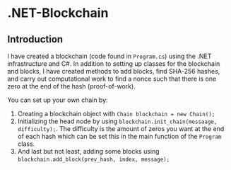 # .NET-Blockchain

## Introduction
I have created a blockchain (code found in ```Program.cs```) using the .NET infrastructure and C#. In addition to setting up classes for the blockchain and blocks, I have created methods to add blocks, find SHA-256 hashes, and carry out computational work to find a nonce such that there is one zero at the end of the hash (proof-of-work).

You can set up your own chain by:
  1. Creating a blockchain object with ```Chain blockchain = new Chain();```
  2. Initializing the head node by using ```blockchain.init_chain(messaage, difficulty);```. The difficulty is the amount of zeros you want at the end of each hash which can be set this in the main function of the ```Program``` class.
  3. And last but not least, adding some blocks using ```blockchain.add_block(prev_hash, index, message);```




